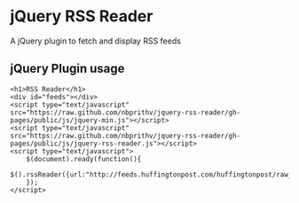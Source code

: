 jQuery RSS Reader
=================

A jQuery plugin to fetch and display RSS feeds

jQuery Plugin usage
-------------------

```
<h1>RSS Reader</h1>
<div id="feeds"></div>
<script type="text/javascript" src="https://raw.github.com/nbprithv/jquery-rss-reader/gh-pages/public/js/jquery-min.js"></script>
<script type="text/javascript" src="https://raw.github.com/nbprithv/jquery-rss-reader/gh-pages/public/js/jquery-rss-reader.js"></script>
<script type="text/javascript">
	$(document).ready(function(){
		$().rssReader({url:"http://feeds.huffingtonpost.com/huffingtonpost/raw_feed",target:"feeds"});
	});
</script>

```
